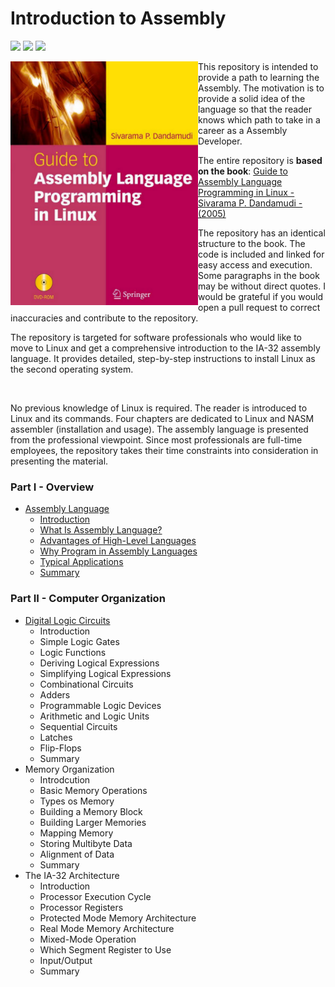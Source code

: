 # Introduction to Assembly

![](https://img.shields.io/github/repo-size/romuro-pauliv/Introduction-to-Assembly?style=flat-square) ![](https://img.shields.io/github/last-commit/romuro-pauliv/Introduction-to-Assembly?style=flat-square) ![](https://img.shields.io/github/license/romuro-pauliv/Introduction-to-Assembly?style=flat-square)

<img align="left" src="https://github.com/romuro-pauliv/Introduction-to-Assembly/blob/main/static/Slvarama%20P.%20Dandamudi%20-%20Guide%20To%20Assembly%20Language%20Programming%20In%20Linux%20-%202005%20-%20Spriger.png?raw=true" alt="drawing" width="300"/>

This repository is intended to provide a path to learning the Assembly. The motivation is to provide a solid idea of the language so that the reader knows which path to take in a career as a Assembly Developer.

The entire repository is **based on the book**: [Guide to Assembly Language Programming in Linux - Sivarama P. Dandamudi - (2005)](https://www.amazon.com.br/Guide-Assembly-Language-Programming-Linux/dp/0387258973)

The repository has an identical structure to the book. The code is included and linked for easy access and execution. Some paragraphs in the book may be without direct quotes. I would be grateful if you would open a pull request to correct inaccuracies and contribute to the repository. 

The repository is targeted for software professionals who would like to move to Linux and get a comprehensive introduction to the IA-32 assembly language. It provides detailed, step-by-step instructions to install Linux as the second operating system.

<br clear="left">

No previous knowledge of Linux is required. The reader is introduced to Linux and its commands. Four chapters are dedicated to Linux and NASM assembler (installation and usage). The assembly language is presented from the professional viewpoint. Since most professionals are full-time employees, the repository takes their time constraints into consideration in presenting the material.

### Part I - Overview

- [Assembly Language](https://github.com/romuro-pauliv/Introduction-to-Assembly/blob/main/Part%20I%20-%20Overview/a1%20-%20Assembly%20Language.md)
    - [Introduction](https://github.com/romuro-pauliv/Introduction-to-Assembly/blob/main/Part%20I%20-%20Overview/a2%20-%20Introduction.md)
    - [What Is Assembly Language?](https://github.com/romuro-pauliv/Introduction-to-Assembly/blob/main/Part%20I%20-%20Overview/a3%20-%20%20What%20Is%20Assembly%20Language.md)
    - [Advantages of High-Level Languages](https://github.com/romuro-pauliv/Introduction-to-Assembly/blob/main/Part%20I%20-%20Overview/a4%20-%20Advantages%20of%20High-Level%20Languages.md)
    - [Why Program in Assembly Languages](https://github.com/romuro-pauliv/Introduction-to-Assembly/blob/main/Part%20I%20-%20Overview/a5%20-%20Why%20Program%20in%20Assembly%20Language%3F.md)
    - [Typical Applications](https://github.com/romuro-pauliv/Introduction-to-Assembly/blob/main/Part%20I%20-%20Overview/a6%20-%20Typical%20Applications.md)
    - [Summary](https://github.com/romuro-pauliv/Introduction-to-Assembly/blob/main/Part%20I%20-%20Overview/a7%20-%20Summary.md)

### Part II - Computer Organization

- [Digital Logic Circuits](https://github.com/romuro-pauliv/Introduction-to-Assembly/blob/main/Part%20II%20-%20Computer%20Organization/a1%20-%20Digital%20Logic%20Circuits.md)
    - Introduction
    - Simple Logic Gates
    - Logic Functions
    - Deriving Logical Expressions
    - Simplifying Logical Expressions
    - Combinational Circuits
    - Adders
    - Programmable Logic Devices
    - Arithmetic and Logic Units
    - Sequential Circuits
    - Latches
    - Flip-Flops
    - Summary
- Memory Organization
    - Introdcution
    - Basic Memory Operations
    - Types os Memory
    - Building a Memory Block
    - Building Larger Memories
    - Mapping Memory
    - Storing Multibyte Data
    - Alignment of Data
    - Summary
- The IA-32 Architecture
    - Introduction
    - Processor Execution Cycle
    - Processor Registers
    - Protected Mode Memory Architecture
    - Real Mode Memory Architecture
    - Mixed-Mode Operation
    - Which Segment Register to Use
    - Input/Output
    - Summary
